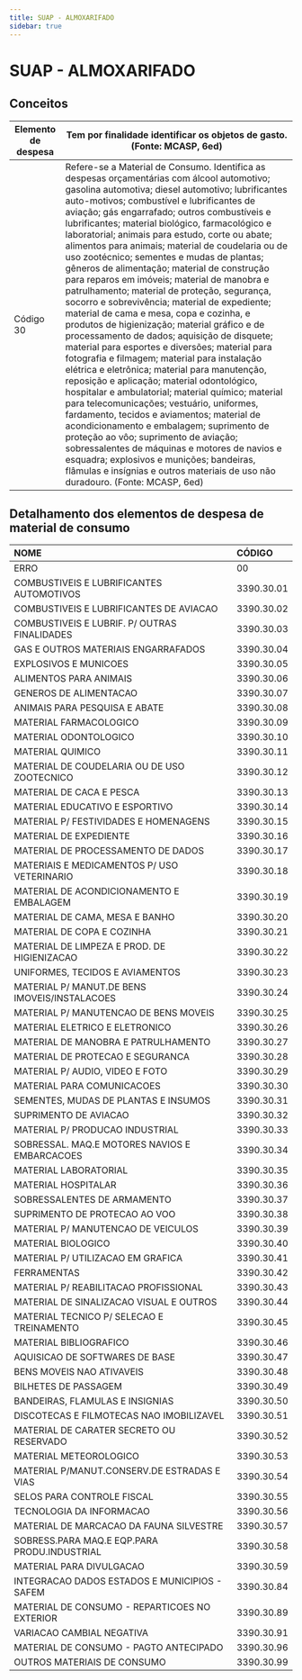 ```yaml
---
title: SUAP - ALMOXARIFADO
sidebar: true
---
```


# SUAP - ALMOXARIFADO

## Conceitos


|Elemento de despesa|Tem por finalidade identificar os objetos de gasto. (Fonte: MCASP, 6ed)|
|-------------------|-----------------------------------------------------------------------|
|Código 30 | Refere-se a Material de Consumo. Identifica as despesas orçamentárias com álcool automotivo; gasolina automotiva; diesel automotivo; lubrificantes auto-motivos; combustível e lubrificantes de aviação; gás engarrafado; outros combustíveis e lubrificantes; material biológico, farmacológico e laboratorial; animais para estudo, corte ou abate; alimentos para animais; material de coudelaria ou de uso zootécnico; sementes e mudas de plantas; gêneros de alimentação; material de construção para reparos em imóveis; material de manobra e patrulhamento; material de proteção, segurança, socorro e sobrevivência; material de expediente; material de cama e mesa, copa e cozinha, e produtos de higienização; material gráfico e de processamento de dados; aquisição de disquete; material para esportes e diversões; material para fotografia e filmagem; material para instalação elétrica e eletrônica; material para manutenção, reposição e aplicação; material odontológico, hospitalar e ambulatorial; material químico; material para telecomunicações; vestuário, uniformes, fardamento, tecidos e aviamentos; material de acondicionamento e embalagem; suprimento de proteção ao vôo; suprimento de aviação; sobressalentes de máquinas e motores de navios e esquadra; explosivos e munições; bandeiras, flâmulas e insígnias e outros materiais de uso não duradouro. (Fonte: MCASP, 6ed) |

## Detalhamento dos elementos de despesa de material de consumo

| NOME | CÓDIGO |
| :----| :------|
| ERRO  | 00 |
| COMBUSTIVEIS E LUBRIFICANTES AUTOMOTIVOS  | 3390.30.01 |
| COMBUSTIVEIS E LUBRIFICANTES DE AVIACAO  | 3390.30.02 |
| COMBUSTIVEIS E LUBRIF. P/ OUTRAS FINALIDADES  | 3390.30.03 |
| GAS E OUTROS MATERIAIS ENGARRAFADOS  | 3390.30.04 |
| EXPLOSIVOS E MUNICOES  | 3390.30.05 |
| ALIMENTOS PARA ANIMAIS  | 3390.30.06 |
| GENEROS DE ALIMENTACAO  | 3390.30.07 |
| ANIMAIS PARA PESQUISA E ABATE  | 3390.30.08 |
| MATERIAL FARMACOLOGICO  | 3390.30.09 |
| MATERIAL ODONTOLOGICO  | 3390.30.10 |
| MATERIAL QUIMICO  | 3390.30.11 |
| MATERIAL DE COUDELARIA OU DE USO ZOOTECNICO  | 3390.30.12 |
| MATERIAL DE CACA E PESCA  | 3390.30.13 |
| MATERIAL EDUCATIVO E ESPORTIVO  | 3390.30.14 |
| MATERIAL P/ FESTIVIDADES E HOMENAGENS  | 3390.30.15 |
| MATERIAL DE EXPEDIENTE  | 3390.30.16 |
| MATERIAL DE PROCESSAMENTO DE DADOS  | 3390.30.17 |
| MATERIAIS E MEDICAMENTOS P/ USO VETERINARIO  | 3390.30.18 |
| MATERIAL DE ACONDICIONAMENTO E EMBALAGEM  | 3390.30.19 |
| MATERIAL DE CAMA, MESA E BANHO  | 3390.30.20 |
| MATERIAL DE COPA E COZINHA  | 3390.30.21 |
| MATERIAL DE LIMPEZA E PROD. DE HIGIENIZACAO  | 3390.30.22 |
| UNIFORMES, TECIDOS E AVIAMENTOS  | 3390.30.23 |
| MATERIAL P/ MANUT.DE BENS IMOVEIS/INSTALACOES  | 3390.30.24 |
| MATERIAL P/ MANUTENCAO DE BENS MOVEIS  | 3390.30.25 |
| MATERIAL ELETRICO E ELETRONICO  | 3390.30.26 |
| MATERIAL DE MANOBRA E PATRULHAMENTO  | 3390.30.27 |
| MATERIAL DE PROTECAO E SEGURANCA  | 3390.30.28 |
| MATERIAL P/ AUDIO, VIDEO E FOTO  | 3390.30.29 |
| MATERIAL PARA COMUNICACOES  | 3390.30.30 |
| SEMENTES, MUDAS DE PLANTAS E INSUMOS  | 3390.30.31 |
| SUPRIMENTO DE AVIACAO  | 3390.30.32 |
| MATERIAL P/ PRODUCAO INDUSTRIAL  | 3390.30.33 |
| SOBRESSAL. MAQ.E MOTORES NAVIOS E EMBARCACOES  | 3390.30.34 |
| MATERIAL LABORATORIAL  | 3390.30.35 |
| MATERIAL HOSPITALAR  | 3390.30.36 |
| SOBRESSALENTES DE ARMAMENTO  | 3390.30.37 |
| SUPRIMENTO DE PROTECAO AO VOO  | 3390.30.38 |
| MATERIAL P/ MANUTENCAO DE VEICULOS  | 3390.30.39 |
| MATERIAL BIOLOGICO  | 3390.30.40 |
| MATERIAL P/ UTILIZACAO EM GRAFICA  | 3390.30.41 |
| FERRAMENTAS  | 3390.30.42 |
| MATERIAL P/ REABILITACAO PROFISSIONAL  | 3390.30.43 |
| MATERIAL DE SINALIZACAO VISUAL E OUTROS  | 3390.30.44 |
| MATERIAL TECNICO P/ SELECAO E TREINAMENTO  | 3390.30.45 |
| MATERIAL BIBLIOGRAFICO  | 3390.30.46 |
| AQUISICAO DE SOFTWARES DE BASE  | 3390.30.47 |
| BENS MOVEIS NAO ATIVAVEIS  | 3390.30.48 |
| BILHETES DE PASSAGEM  | 3390.30.49 |
| BANDEIRAS, FLAMULAS E INSIGNIAS  | 3390.30.50 |
| DISCOTECAS E FILMOTECAS NAO IMOBILIZAVEL  | 3390.30.51 |
| MATERIAL DE CARATER SECRETO OU RESERVADO  | 3390.30.52 |
| MATERIAL METEOROLOGICO  | 3390.30.53 |
| MATERIAL P/MANUT.CONSERV.DE ESTRADAS E VIAS  | 3390.30.54 |
| SELOS PARA CONTROLE FISCAL  | 3390.30.55 |
| TECNOLOGIA DA INFORMACAO  | 3390.30.56 |
| MATERIAL DE MARCACAO DA FAUNA SILVESTRE  | 3390.30.57 |
| SOBRESS.PARA MAQ.E EQP.PARA PRODU.INDUSTRIAL  | 3390.30.58 |
| MATERIAL PARA DIVULGACAO  | 3390.30.59 |
| INTEGRACAO DADOS ESTADOS E MUNICIPIOS - SAFEM  | 3390.30.84 |
| MATERIAL DE CONSUMO - REPARTICOES NO EXTERIOR  | 3390.30.89 |
| VARIACAO CAMBIAL NEGATIVA  | 3390.30.91 |
| MATERIAL DE CONSUMO - PAGTO ANTECIPADO  | 3390.30.96 |
| OUTROS MATERIAIS DE CONSUMO  | 3390.30.99 |
